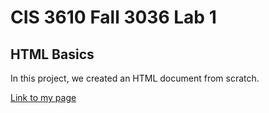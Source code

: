 # CIS 3610 Fall 3036 Lab 1
## HTML Basics

In this project, we created an HTML document from scratch. 

[Link to my page](https://github.com/aquinoschoolwork/fall-2025-lab-1.git)
